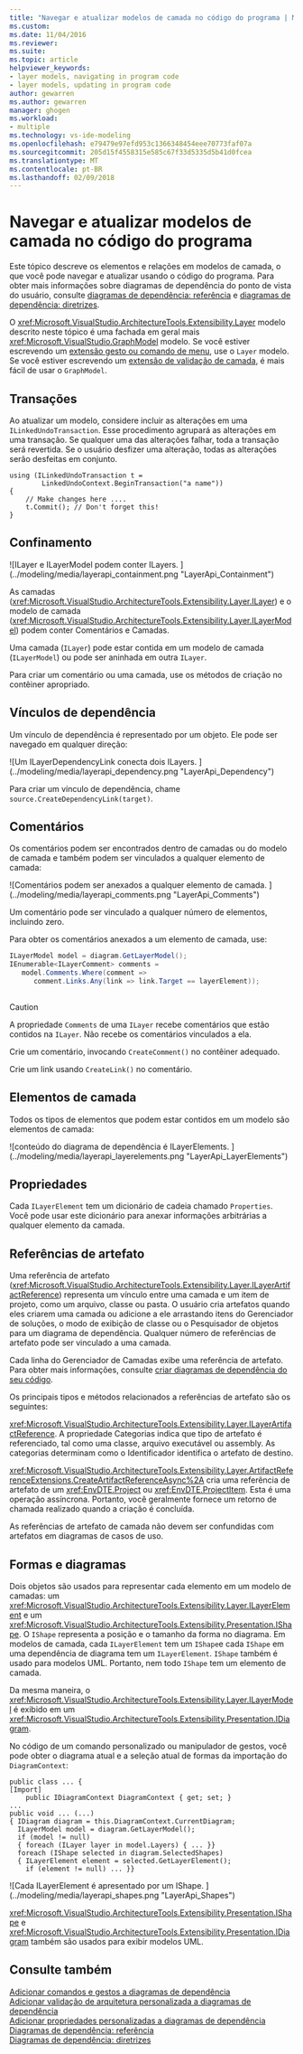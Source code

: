 ```yaml
---
title: "Navegar e atualizar modelos de camada no código do programa | Microsoft Docs"
ms.custom: 
ms.date: 11/04/2016
ms.reviewer: 
ms.suite: 
ms.topic: article
helpviewer_keywords:
- layer models, navigating in program code
- layer models, updating in program code
author: gewarren
ms.author: gewarren
manager: ghogen
ms.workload:
- multiple
ms.technology: vs-ide-modeling
ms.openlocfilehash: e79479e97efd953c1366348454eee70773faf07a
ms.sourcegitcommit: 205d15f4558315e585c67f33d5335d5b41d0fcea
ms.translationtype: MT
ms.contentlocale: pt-BR
ms.lasthandoff: 02/09/2018
---
```

# <a name="navigate-and-update-layer-models-in-program-code"></a>Navegar e atualizar modelos de camada no código do programa
Este tópico descreve os elementos e relações em modelos de camada, o que você pode navegar e atualizar usando o código do programa. Para obter mais informações sobre diagramas de dependência do ponto de vista do usuário, consulte [diagramas de dependência: referência](../modeling/layer-diagrams-reference.md) e [diagramas de dependência: diretrizes](../modeling/layer-diagrams-guidelines.md).  
  
 O <xref:Microsoft.VisualStudio.ArchitectureTools.Extensibility.Layer> modelo descrito neste tópico é uma fachada em geral mais <xref:Microsoft.VisualStudio.GraphModel> modelo. Se você estiver escrevendo um [extensão gesto ou comando de menu](../modeling/add-commands-and-gestures-to-layer-diagrams.md), use o `Layer` modelo. Se você estiver escrevendo um [extensão de validação de camada](../modeling/add-custom-architecture-validation-to-layer-diagrams.md), é mais fácil de usar o `GraphModel`.  
  
## <a name="transactions"></a>Transações  
 Ao atualizar um modelo, considere incluir as alterações em uma `ILinkedUndoTransaction`. Esse procedimento agrupará as alterações em uma transação. Se qualquer uma das alterações falhar, toda a transação será revertida. Se o usuário desfizer uma alteração, todas as alterações serão desfeitas em conjunto.  
  
```  
using (ILinkedUndoTransaction t =  
        LinkedUndoContext.BeginTransaction("a name"))  
{   
    // Make changes here ....  
    t.Commit(); // Don't forget this!  
}  
```  
  
## <a name="containment"></a>Confinamento  
 ![ILayer e ILayerModel podem conter ILayers. ] (../modeling/media/layerapi_containment.png "LayerApi_Containment")  
  
 As camadas (<xref:Microsoft.VisualStudio.ArchitectureTools.Extensibility.Layer.ILayer>) e o modelo de camada (<xref:Microsoft.VisualStudio.ArchitectureTools.Extensibility.Layer.ILayerModel>) podem conter Comentários e Camadas.  
  
 Uma camada (`ILayer`) pode estar contida em um modelo de camada (`ILayerModel`) ou pode ser aninhada em outra `ILayer`.  
  
 Para criar um comentário ou uma camada, use os métodos de criação no contêiner apropriado.  
  
## <a name="dependency-links"></a>Vínculos de dependência  
 Um vínculo de dependência é representado por um objeto. Ele pode ser navegado em qualquer direção:  
  
 ![Um ILayerDependencyLink conecta dois ILayers. ] (../modeling/media/layerapi_dependency.png "LayerApi_Dependency")  
  
 Para criar um vínculo de dependência, chame `source.CreateDependencyLink(target)`.  
  
## <a name="comments"></a>Comentários  
 Os comentários podem ser encontrados dentro de camadas ou do modelo de camada e também podem ser vinculados a qualquer elemento de camada:  
  
 ![Comentários podem ser anexados a qualquer elemento de camada. ] (../modeling/media/layerapi_comments.png "LayerApi_Comments")  
  
 Um comentário pode ser vinculado a qualquer número de elementos, incluindo zero.  
  
 Para obter os comentários anexados a um elemento de camada, use:  
  
```csharp  
ILayerModel model = diagram.GetLayerModel();   
IEnumerable<ILayerComment> comments =   
   model.Comments.Where(comment =>   
      comment.Links.Any(link => link.Target == layerElement));  
  
```  
  
> [!CAUTION]
>  A propriedade `Comments` de uma `ILayer` recebe comentários que estão contidos na `ILayer`. Não recebe os comentários vinculados a ela.  
  
 Crie um comentário, invocando `CreateComment()` no contêiner adequado.  
  
 Crie um link usando `CreateLink()` no comentário.  
  
## <a name="layer-elements"></a>Elementos de camada  
 Todos os tipos de elementos que podem estar contidos em um modelo são elementos de camada:  
  
 ![conteúdo do diagrama de dependência é ILayerElements. ] (../modeling/media/layerapi_layerelements.png "LayerApi_LayerElements")  
  
## <a name="properties"></a>Propriedades  
 Cada `ILayerElement` tem um dicionário de cadeia chamado `Properties`. Você pode usar este dicionário para anexar informações arbitrárias a qualquer elemento da camada.  
  
## <a name="artifact-references"></a>Referências de artefato  
 Uma referência de artefato (<xref:Microsoft.VisualStudio.ArchitectureTools.Extensibility.Layer.ILayerArtifactReference>) representa um vínculo entre uma camada e um item de projeto, como um arquivo, classe ou pasta. O usuário cria artefatos quando eles criarem uma camada ou adicione a ele arrastando itens do Gerenciador de soluções, o modo de exibição de classe ou o Pesquisador de objetos para um diagrama de dependência. Qualquer número de referências de artefato pode ser vinculado a uma camada.  
  
 Cada linha do Gerenciador de Camadas exibe uma referência de artefato. Para obter mais informações, consulte [criar diagramas de dependência do seu código](../modeling/create-layer-diagrams-from-your-code.md).  
  
 Os principais tipos e métodos relacionados a referências de artefato são os seguintes:  
  
 <xref:Microsoft.VisualStudio.ArchitectureTools.Extensibility.Layer.ILayerArtifactReference>. A propriedade Categorias indica que tipo de artefato é referenciado, tal como uma classe, arquivo executável ou assembly. As categorias determinam como o Identificador identifica o artefato de destino.  
  
 <xref:Microsoft.VisualStudio.ArchitectureTools.Extensibility.Layer.ArtifactReferenceExtensions.CreateArtifactReferenceAsync%2A> cria uma referência de artefato de um <xref:EnvDTE.Project> ou <xref:EnvDTE.ProjectItem>. Esta é uma operação assíncrona. Portanto, você geralmente fornece um retorno de chamada realizado quando a criação é concluída.  
  
 As referências de artefato de camada não devem ser confundidas com artefatos em diagramas de casos de uso.  
  
## <a name="shapes-and-diagrams"></a>Formas e diagramas  
 Dois objetos são usados para representar cada elemento em um modelo de camadas: um <xref:Microsoft.VisualStudio.ArchitectureTools.Extensibility.Layer.ILayerElement> e um <xref:Microsoft.VisualStudio.ArchitectureTools.Extensibility.Presentation.IShape>. O `IShape` representa a posição e o tamanho da forma no diagrama. Em modelos de camada, cada `ILayerElement` tem um `IShape`e cada `IShape` em uma dependência de diagrama tem um `ILayerElement`. `IShape` também é usado para modelos UML. Portanto, nem todo `IShape` tem um elemento de camada.  
  
 Da mesma maneira, o <xref:Microsoft.VisualStudio.ArchitectureTools.Extensibility.Layer.ILayerModel> é exibido em um <xref:Microsoft.VisualStudio.ArchitectureTools.Extensibility.Presentation.IDiagram>.  
  
 No código de um comando personalizado ou manipulador de gestos, você pode obter o diagrama atual e a seleção atual de formas da importação do `DiagramContext`:  
  
```  
public class ... {  
[Import]  
    public IDiagramContext DiagramContext { get; set; }  
...  
public void ... (...)   
{ IDiagram diagram = this.DiagramContext.CurrentDiagram;  
  ILayerModel model = diagram.GetLayerModel();  
  if (model != null)  
  { foreach (ILayer layer in model.Layers) { ... }}  
  foreach (IShape selected in diagram.SelectedShapes)  
  { ILayerElement element = selected.GetLayerElement();  
    if (element != null) ... }}  
```  
  
 ![Cada ILayerElement é apresentado por um IShape. ] (../modeling/media/layerapi_shapes.png "LayerApi_Shapes")  
  
 <xref:Microsoft.VisualStudio.ArchitectureTools.Extensibility.Presentation.IShape> e <xref:Microsoft.VisualStudio.ArchitectureTools.Extensibility.Presentation.IDiagram> também são usados para exibir modelos UML. 
  
## <a name="see-also"></a>Consulte também  
 [Adicionar comandos e gestos a diagramas de dependência](../modeling/add-commands-and-gestures-to-layer-diagrams.md)   
 [Adicionar validação de arquitetura personalizada a diagramas de dependência](../modeling/add-custom-architecture-validation-to-layer-diagrams.md)   
 [Adicionar propriedades personalizadas a diagramas de dependência](../modeling/add-custom-properties-to-layer-diagrams.md)   
 [Diagramas de dependência: referência](../modeling/layer-diagrams-reference.md)   
 [Diagramas de dependência: diretrizes](../modeling/layer-diagrams-guidelines.md)   
